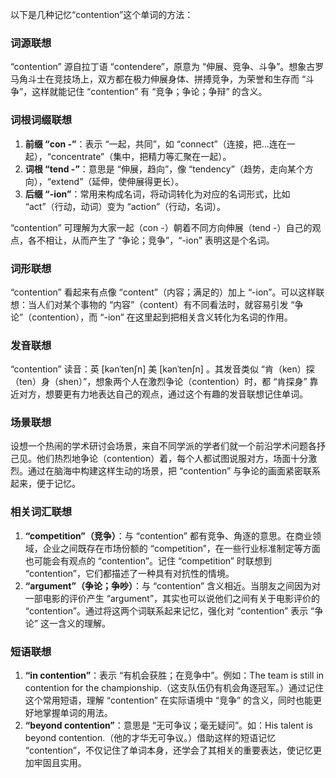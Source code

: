 以下是几种记忆“contention”这个单词的方法：

### 词源联想
“contention” 源自拉丁语 “contendere”，原意为 “伸展、竞争、斗争”。想象古罗马角斗士在竞技场上，双方都在极力伸展身体、拼搏竞争，为荣誉和生存而 “斗争”，这样就能记住 “contention” 有 “竞争；争论；争辩” 的含义。

### 词根词缀联想
1. **前缀 “con -”**：表示 “一起，共同”，如 “connect”（连接，把…连在一起），“concentrate”（集中，把精力等汇聚在一起）。
2. **词根 “tend -”**：意思是 “伸展，趋向”，像 “tendency”（趋势，走向某个方向），“extend”（延伸，使伸展得更长）。
3. **后缀 “-ion”**：常用来构成名词，将动词转化为对应的名词形式，比如 “act”（行动，动词）变为 “action”（行动，名词）。

“contention” 可理解为大家一起（con -）朝着不同方向伸展（tend -）自己的观点，各不相让，从而产生了 “争论；竞争”，“-ion” 表明这是个名词。 

### 词形联想
“contention” 看起来有点像 “content”（内容；满足的）加上 “-ion”。可以这样联想：当人们对某个事物的 “内容”（content）有不同看法时，就容易引发 “争论”（contention），而 “-ion” 在这里起到把相关含义转化为名词的作用。

### 发音联想
“contention” 读音：英 [kənˈtenʃn]  美 [kənˈtenʃn] 。其发音类似 “肯（ken）探（ten）身（shen）”，想象两个人在激烈争论（contention）时，都 “肯探身” 靠近对方，想要更有力地表达自己的观点，通过这个有趣的发音联想记住单词。

### 场景联想
设想一个热闹的学术研讨会场景，来自不同学派的学者们就一个前沿学术问题各抒己见。他们热烈地争论（contention）着，每个人都试图说服对方，场面十分激烈。通过在脑海中构建这样生动的场景，把 “contention” 与争论的画面紧密联系起来，便于记忆。

### 相关词汇联想
1. **“competition”（竞争）**：与 “contention” 都有竞争、角逐的意思。在商业领域，企业之间既存在市场份额的 “competition”，在一些行业标准制定等方面也可能会有观点的 “contention”。记住 “competition” 时联想到 “contention”，它们都描述了一种具有对抗性的情境。
2. **“argument”（争论；争吵）**：与 “contention” 含义相近。当朋友之间因为对一部电影的评价产生 “argument”，其实也可以说他们之间有关于电影评价的 “contention”。通过将这两个词联系起来记忆，强化对 “contention” 表示 “争论” 这一含义的理解。

### 短语联想
1. **“in contention”**：表示 “有机会获胜；在竞争中”。例如：The team is still in contention for the championship.（这支队伍仍有机会角逐冠军。）通过记住这个常用短语，理解 “contention” 在实际语境中 “竞争” 的含义，同时也能更好地掌握单词的用法。
2. **“beyond contention”**：意思是 “无可争议；毫无疑问”。如：His talent is beyond contention.（他的才华无可争议。）借助这样的短语记忆 “contention”，不仅记住了单词本身，还学会了其相关的重要表达，使记忆更加牢固且实用。 